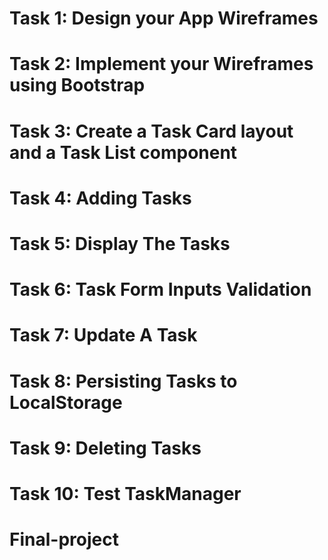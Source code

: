# Task 1: Design your App Wireframes

# Task 2: Implement your Wireframes using Bootstrap

# Task 3: Create a Task Card layout and a Task List component

# Task 4: Adding Tasks

# Task 5: Display The Tasks

# Task 6: Task Form Inputs Validation

# Task 7: Update A Task

# Task 8: Persisting Tasks to LocalStorage

# Task 9: Deleting Tasks

# Task 10: Test TaskManager
# Final-project
